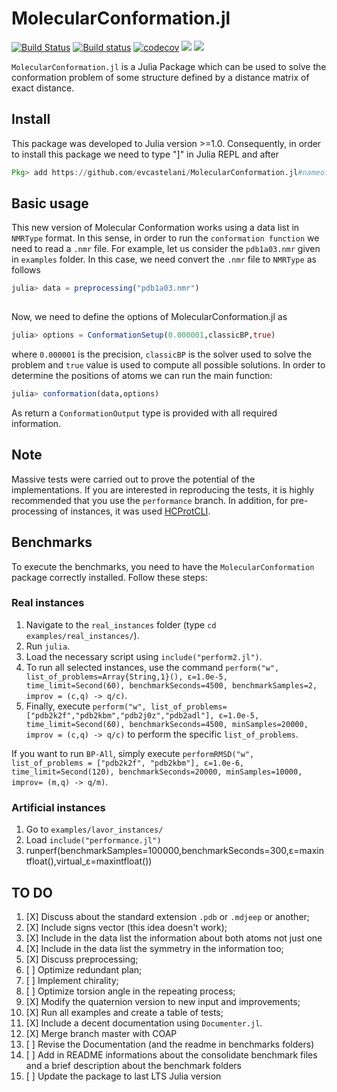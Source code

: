 # MolecularConformation.jl

[![Build Status](https://travis-ci.com/evcastelani/MolecularConformation.jl.svg?branch=master)](https://travis-ci.com/evcastelani/MolecularConformation.jl)
[![Build status](https://ci.appveyor.com/api/projects/status/rxequ5lhhisgw196/branch/master?svg=true)](https://ci.appveyor.com/project/evcastelani/molecularconformation-jl/branch/master)
[![codecov](https://codecov.io/gh/evcastelani/MolecularConformation.jl/branch/master/graph/badge.svg)](https://codecov.io/gh/evcastelani/MolecularConformation.jl)
[![](https://img.shields.io/badge/docs-stable-blue.svg)](https://evcastelani.github.io/MolecularConformation.jl/stable)
[![](https://img.shields.io/badge/docs-dev-blue.svg)](https://evcastelani.github.io/MolecularConformation.jl/dev)

`MolecularConformation.jl` is a Julia Package which can be used to solve the conformation problem of some structure defined by a distance matrix of exact distance.

## Install 




This package was developed to Julia version >=1.0. Consequently, in order to install this package we need to type "]" in Julia REPL and after 

```julia
Pkg> add https://github.com/evcastelani/MolecularConformation.jl#nameofbranch
```

## Basic usage






This new version of Molecular Conformation works using a data list in `NMRType` format. In this sense, in order to run the `conformation function` we need to read a `.nmr` file. For example, let us consider the `pdb1a03.nmr` given in `examples` folder. In this case, we need convert the `.nmr` file to `NMRType` as follows 

```julia
julia> data = preprocessing("pdb1a03.nmr") 
    
```
  
 Now,  we need to define the options of MolecularConformation.jl as 
  
```julia
julia> options = ConformationSetup(0.000001,classicBP,true)
```
where `0.000001` is the precision,  `classicBP` is the solver used to solve the problem and `true` value is used to compute all possible solutions.  In order to determine the positions  of atoms we can run the main function:
 
```julia
julia> conformation(data,options)
```
As return a `ConformationOutput` type is provided with all required information.

## Note

Massive tests were carried out to prove the potential of the implementations. If you are interested in reproducing the tests, it is highly recommended that you use the `performance` branch. In addition, for pre-processing of instances, it was used [HCProtCLI](https://github.com/caomem/HCProtCLI).


## Benchmarks

To execute the benchmarks, you need to have the `MolecularConformation` package correctly installed. Follow these steps:

### Real instances

1. Navigate to the `real_instances` folder (type `cd examples/real_instances/`).
1. Run `julia`.
1. Load the necessary script using `include("perform2.jl")`.
1. To run all selected instances, use the command `perform("w", list_of_problems=Array{String,1}(), ε=1.0e-5, time_limit=Second(60), benchmarkSeconds=4500, benchmarkSamples=2, improv = (c,q) -> q/c)`.
1. Finally, execute `perform("w", list_of_problems=["pdb2k2f","pdb2kbm","pdb2j0z","pdb2adl"], ε=1.0e-5, time_limit=Second(60), benchmarkSeconds=4500, minSamples=20000, improv = (c,q) -> q/c)` to perform the specific `list_of_problems`.

If you want to run `BP-All`, simply execute `performRMSD("w", list_of_problems = ["pdb2k2f", "pdb2kbm"], ε=1.0e-6, time_limit=Second(120), benchmarkSeconds=20000, minSamples=10000, improv= (m,q) -> q/m)`.

### Artificial instances

1. Go to `examples/lavor_instances/`
1. Load `include("performance.jl")`
1. runperf(benchmarkSamples=100000,benchmarkSeconds=300,ε=maxintfloat(),virtual_ε=maxintfloat())

## TO DO

1. [X] Discuss about the standard extension `.pdb` or `.mdjeep` or another; 
1. [X] Include signs vector (this idea doesn't work);
1. [X] Include in the data list the information about both atoms not just one 
1. [X] Include in the data list the symmetry in the information too;
1. [X] Discuss preprocessing;
1. [ ] Optimize redundant plan;
1. [ ] Implement chirality;
1. [ ] Optimize torsion angle in the repeating process;
1. [X] Modify the quaternion version to new input and improvements;
1. [X] Run all examples and create a table of tests;
1. [X] Include a decent documentation using `Documenter.jl`.
1. [X] Merge branch master with COAP
1. [ ] Revise the Documentation (and the readme in benchmarks folders)
1. [ ] Add in README informations about the consolidate benchmark files and a brief description about the benchmark folders
1. [ ] Update the package to last LTS Julia version
